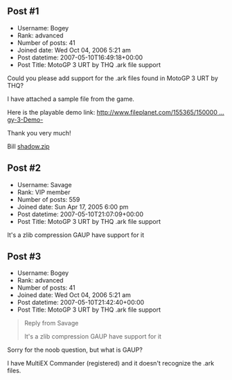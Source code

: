 ## Post #1
- Username: Bogey
- Rank: advanced
- Number of posts: 41
- Joined date: Wed Oct 04, 2006 5:21 am
- Post datetime: 2007-05-10T16:49:18+00:00
- Post Title: MotoGP 3 URT by THQ .ark file support

Could you please add support for the .ark files found in MotoGP 3 URT by THQ?

I have attached a sample file from the game.

Here is the playable demo link:
[http://www.fileplanet.com/155365/150000 ... gy-3-Demo-](http://www.fileplanet.com/155365/150000/fileinfo/MotoGP:-Ultimate-Racing-Technology-3-Demo-)

Thank you very much!

Bill
[shadow.zip](https://xentaxbackup.github.io/file/1149_shadow.zip)
## Post #2
- Username: Savage
- Rank: VIP member
- Number of posts: 559
- Joined date: Sun Apr 17, 2005 6:00 pm
- Post datetime: 2007-05-10T21:07:09+00:00
- Post Title: MotoGP 3 URT by THQ .ark file support

It's a zlib compression GAUP have support for it
## Post #3
- Username: Bogey
- Rank: advanced
- Number of posts: 41
- Joined date: Wed Oct 04, 2006 5:21 am
- Post datetime: 2007-05-10T21:42:40+00:00
- Post Title: MotoGP 3 URT by THQ .ark file support

> Reply from Savage
>
> It's a zlib compression GAUP have support for it

Sorry for the noob question, but what is GAUP?

I have MultiEX Commander (registered) and it doesn't recognize the .ark files.
